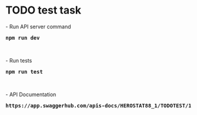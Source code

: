 <h1>TODO test task</h1>
<p> - Run API server command</p>
<pre><b>npm run dev</b></pre>
<br>
<p> - Run tests</p>
<pre><b>npm run test</b></pre>
<br>
<p> - API Documentation</p>
<pre><b>https://app.swaggerhub.com/apis-docs/HEROSTAT88_1/TODOTEST/1.0.0</b></pre>
<br>
